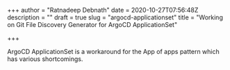 +++
author = "Ratnadeep Debnath"
date = 2020-10-27T07:56:48Z
description = ""
draft = true
slug = "argocd-applicationset"
title = "Working on Git File Discovery Generator for ArgoCD ApplicationSet"

+++


ArgoCD ApplicationSet is a workaround for the App of apps pattern which has various shortcomings.

